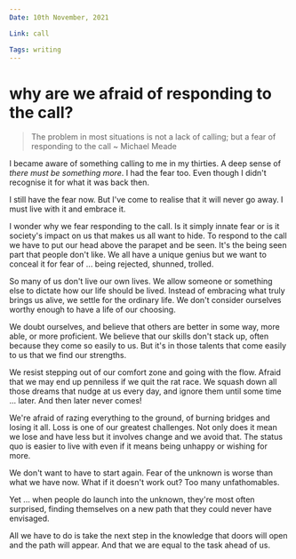 ```yaml
---
Date: 10th November, 2021

Link: call

Tags: writing
---
```


# why are we afraid of responding to the call?

>The problem in most situations is not a lack of calling; but a fear of responding to the call ~ Michael Meade

I became aware of something calling to me in my thirties. A deep sense of *there must be something more*. I had the fear too. Even though I didn't recognise it for what it was back then.

I still have the fear now. But I've come to realise that it will never go away. I must live with it and embrace it.

I wonder why we fear responding to the call. Is it simply innate fear or is it society's impact on us that makes us all want to hide. To respond to the call we have to put our head above the parapet and be seen. It's the being seen part that people don't like. We all have a unique genius but we want to conceal it for fear of ... being rejected, shunned, trolled.

So many of us don't live our own lives. We allow someone or something else to dictate how our life should be lived. Instead of embracing what truly brings us alive, we settle for the ordinary life. We don't consider ourselves worthy enough to have a life of our choosing.

We doubt ourselves, and believe that others are better in some way, more able, or more proficient. We believe that our skills don't stack up, often because they come so easily to us. But it's in those talents that come easily to us that we find our strengths.

We resist stepping out of our comfort zone and going with the flow. Afraid that we may end up penniless if we quit the rat race. We squash down all those dreams that nudge at us every day, and ignore them until some time ... later. And then later never comes!

We're afraid of razing everything to the ground, of burning bridges and losing it all. Loss is one of our greatest challenges. Not only does it mean we lose and have less but it involves change and we avoid that. The status quo is easier to live with even if it means being unhappy or wishing for more.

We don't want to have to start again. Fear of the unknown is worse than what we have now. What if it doesn't work out? Too many unfathomables.

Yet ... when people do launch into the unknown, they're most often surprised, finding themselves on a new path that they could never have envisaged.

All we have to do is take the next step in the knowledge that doors will open and the path will appear. And that we are equal to the task ahead of us.